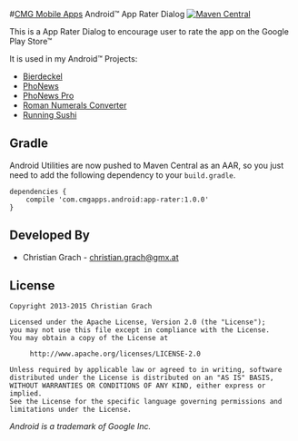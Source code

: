 #[CMG Mobile Apps](http://www.cmgapps.com?utm_source=github&utm_medium=README&utm_campaign=default) Android&trade; App Rater Dialog
[![Maven Central](https://img.shields.io/maven-central/v/com.cmgapps.android/app-rater.svg)](https://oss.sonatype.org/content/repositories/releases/com/cmgapps/android/app-rater/)

This is a App Rater Dialog to encourage user to rate the app on the Google Play Store&trade;

It is used in my Android&trade; Projects:

* [Bierdeckel][1]
* [PhoNews][2]
* [PhoNews Pro][3]
* [Roman Numerals Converter][4]
* [Running Sushi][5]

Gradle
------

Android Utilities are now pushed to Maven Central as an AAR, so you just need to add the following dependency to your `build.gradle`.

    dependencies {
        compile 'com.cmgapps.android:app-rater:1.0.0'
    }

Developed By
------------

* Christian Grach - <christian.grach@gmx.at>

License
-------

    Copyright 2013-2015 Christian Grach

    Licensed under the Apache License, Version 2.0 (the "License");
    you may not use this file except in compliance with the License.
    You may obtain a copy of the License at

         http://www.apache.org/licenses/LICENSE-2.0

    Unless required by applicable law or agreed to in writing, software
    distributed under the License is distributed on an "AS IS" BASIS,
    WITHOUT WARRANTIES OR CONDITIONS OF ANY KIND, either express or implied.
    See the License for the specific language governing permissions and
    limitations under the License.

*Android is a trademark of Google Inc.*

 [1]: https://play.google.com/store/apps/details?id=com.cmgapps.android.bierdeckel&referrer=utm_source%3Dgithub%26utm_medium%3DREADME
 [2]: https://play.google.com/store/apps/details?id=at.cmg.android.phonews&referrer=utm_source%3Dgithub%26utm_medium%3DREADME
 [3]: https://play.google.com/store/apps/details?id=com.cmgapps.android.phonewspro&referrer=utm_source%3Dgithub%26utm_medium%3DREADME
 [4]: https://play.google.com/store/apps/details?id=com.cmgapps.android.numeralsconverter&referrer=utm_source%3Dgithub%26utm_medium%3DREADME
 [5]: https://play.google.com/store/apps/details?id=com.cmgapps.android.sushicounter&referrer=utm_source%3Dgithub%26utm_medium%3DREADME
